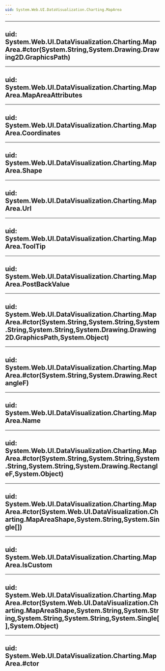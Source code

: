 ```yaml
---
uid: System.Web.UI.DataVisualization.Charting.MapArea
---
```


---
uid: System.Web.UI.DataVisualization.Charting.MapArea.#ctor(System.String,System.Drawing.Drawing2D.GraphicsPath)
---

---
uid: System.Web.UI.DataVisualization.Charting.MapArea.MapAreaAttributes
---

---
uid: System.Web.UI.DataVisualization.Charting.MapArea.Coordinates
---

---
uid: System.Web.UI.DataVisualization.Charting.MapArea.Shape
---

---
uid: System.Web.UI.DataVisualization.Charting.MapArea.Url
---

---
uid: System.Web.UI.DataVisualization.Charting.MapArea.ToolTip
---

---
uid: System.Web.UI.DataVisualization.Charting.MapArea.PostBackValue
---

---
uid: System.Web.UI.DataVisualization.Charting.MapArea.#ctor(System.String,System.String,System.String,System.String,System.Drawing.Drawing2D.GraphicsPath,System.Object)
---

---
uid: System.Web.UI.DataVisualization.Charting.MapArea.#ctor(System.String,System.Drawing.RectangleF)
---

---
uid: System.Web.UI.DataVisualization.Charting.MapArea.Name
---

---
uid: System.Web.UI.DataVisualization.Charting.MapArea.#ctor(System.String,System.String,System.String,System.String,System.Drawing.RectangleF,System.Object)
---

---
uid: System.Web.UI.DataVisualization.Charting.MapArea.#ctor(System.Web.UI.DataVisualization.Charting.MapAreaShape,System.String,System.Single[])
---

---
uid: System.Web.UI.DataVisualization.Charting.MapArea.IsCustom
---

---
uid: System.Web.UI.DataVisualization.Charting.MapArea.#ctor(System.Web.UI.DataVisualization.Charting.MapAreaShape,System.String,System.String,System.String,System.String,System.Single[],System.Object)
---

---
uid: System.Web.UI.DataVisualization.Charting.MapArea.#ctor
---
